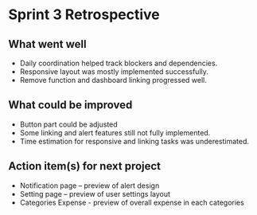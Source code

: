 # Sprint 3 Retrospective

## What went well
- Daily coordination helped track blockers and dependencies.
- Responsive layout was mostly implemented successfully.
- Remove function and dashboard linking progressed well.

## What could be improved
- Button part could be adjusted 
- Some linking and alert features still not fully implemented.
- Time estimation for responsive and linking tasks was underestimated.

## Action item(s) for next project
- Notification page – preview of alert design
- Setting page – preview of user settings layout
- Categories Expense - preview of overall expense in each categories
